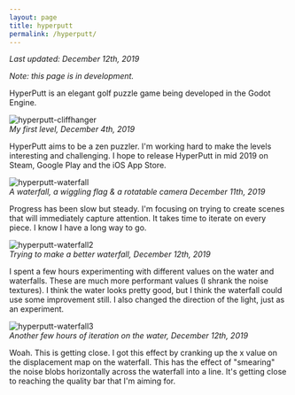 ```yaml
---
layout: page
title: hyperputt
permalink: /hyperputt/
---
```


_Last updated: December 12th, 2019_

_Note: this page is in development._

HyperPutt is an elegant golf puzzle game being developed in the Godot Engine.

![hyperputt-cliffhanger][cliffhanger]  
_My first level, December 4th, 2019_

HyperPutt aims to be a zen puzzler. I'm working hard to make the levels interesting and challenging. I hope to release HyperPutt in mid 2019 on Steam, Google Play and the iOS App Store.

![hyperputt-waterfall][waterfall]  
_A waterfall, a wiggling flag & a rotatable camera December 11th, 2019_

Progress has been slow but steady. I'm focusing on trying to create scenes that will immediately capture attention. It takes time to iterate on every piece. I know I have a long way to go.  


![hyperputt-waterfall2][waterfall2]  
_Trying to make a better waterfall, December 12th, 2019_

I spent a few hours experimenting with different values on the water and waterfalls. These are much more performant values (I shrank the noise textures). I think the water looks pretty good, but I think the waterfall could use some improvement still. I also changed the direction of the light, just as an experiment.

![hyperputt-waterfall3][waterfall3]  
_Another few hours of iteration on the water, December 12th, 2019_

Woah. This is getting close. I got this effect by cranking up the x value on the displacement map on the waterfall. This has the effect of "smearing" the noise blobs horizontally across the waterfall into a line. It's getting close to reaching the quality bar that I'm aiming for.

[cliffhanger]:{{site.baseurl}}/assets/img/hyperput_cliffhanger.gif "HyperPutt Gif"
[waterfall]:{{site.baseurl}}/assets/img/hyperputt_flagwiggle3.gif "HyperPutt Waterfall"
[waterfall2]:{{site.baseurl}}/assets/img/hyperputt_waterfall6.gif "HyperPutt Waterfall2"
[waterfall3]:{{site.baseurl}}/assets/img/hyperputt_waterfall7.gif "HyperPutt Waterfall3"